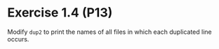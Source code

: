 # Exercise 1.4 (P13)

Modify `dup2` to print the names of all files in which each duplicated line occurs.
